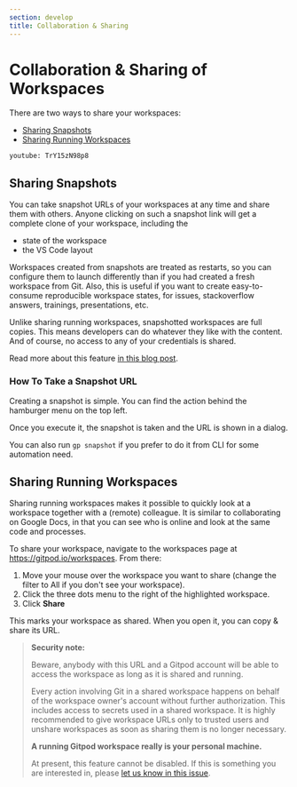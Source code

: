 ```yaml
---
section: develop
title: Collaboration & Sharing
---
```


<script context="module">
  export const prerender = true;
</script>

# Collaboration & Sharing of Workspaces

There are two ways to share your workspaces:

- [Sharing Snapshots](#sharing-snapshots)
- [Sharing Running Workspaces](#sharing-running-workspaces)

`youtube: TrY15zN98p8`

## Sharing Snapshots

You can take snapshot URLs of your workspaces at any time and share them with others. Anyone clicking on such a snapshot link will get a complete clone of your workspace, including the

- state of the workspace
- the VS Code layout

Workspaces created from snapshots are treated as restarts, so you can configure them to launch differently than if you had created a fresh workspace from Git. Also, this is useful if you want to create
easy-to-consume reproducible workspace states, for issues, stackoverflow answers, trainings, presentations, etc.

Unlike sharing running workspaces, snapshotted workspaces are full copies. This means developers can do whatever they like with the content. And of course, no access to any of your credentials is shared.

Read more about this feature [in this blog post](/blog/workspace-snapshots).

### How To Take a Snapshot URL

Creating a snapshot is simple. You can find the action behind the hamburger menu on the top left.

Once you execute it, the snapshot is taken and the URL is shown in a dialog.

You can also run `gp snapshot` if you prefer to do it from CLI for some automation need.

## Sharing Running Workspaces

Sharing running workspaces makes it possible to quickly look at a workspace together with a (remote) colleague. It is similar to collaborating on Google Docs, in that you can see who is online and look at the same code and processes.

To share your workspace, navigate to the workspaces page at https://gitpod.io/workspaces. From there:

1. Move your mouse over the workspace you want to share (change the filter to All if you don't see your workspace).
1. Click the three dots menu to the right of the highlighted workspace.
1. Click **Share**

This marks your workspace as shared. When you open it, you can copy & share its URL.

> **Security note:**
>
> Beware, anybody with this URL and a Gitpod account will be able to access the workspace as long as
> it is shared and running.
>
> Every action involving Git in a shared workspace happens on behalf of the workspace owner's account without further authorization. This includes access to secrets used in a shared workspace.
> It is highly recommended to give workspace URLs only to trusted users and unshare workspaces as soon as sharing them is no longer necessary.
>
> **A running Gitpod workspace really is your personal machine.**
>
> At present, this feature cannot be disabled. If this is something you are interested in, please [let us know in this issue](https://github.com/gitpod-io/gitpod/issues/6328).
